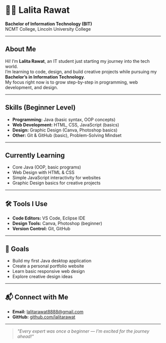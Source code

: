 # 👩‍💻 Lalita Rawat

**Bachelor of Information Technology (BIT)**  
NCMT College, Lincoln University College

---

## About Me
Hi! I’m **Lalita Rawat**, an IT student just starting my journey into the tech world.  
I’m learning to code, design, and build creative projects while pursuing my **Bachelor’s in Information Technology**.  
My focus right now is to grow step-by-step in programming, web development, and design.

---

## Skills (Beginner Level)
- **Programming:** Java (basic syntax, OOP concepts)  
- **Web Development:** HTML, CSS, JavaScript (basics)  
- **Design:** Graphic Design (Canva, Photoshop basics)  
- **Other:** Git & GitHub (basic), Problem-Solving Mindset

---

## Currently Learning
- Core Java (OOP, basic programs)  
- Web Design with HTML & CSS  
- Simple JavaScript interactivity for websites  
- Graphic Design basics for creative projects

---

## 🛠 Tools I Use
- **Code Editors:** VS Code, Eclipse IDE  
- **Design Tools:** Canva, Photoshop (beginner)  
- **Version Control:** Git, GitHub

---

## 🎯 Goals
- Build my first Java desktop application  
- Create a personal portfolio website  
- Learn basic responsive web design  
- Explore creative design ideas

---

## 📬 Connect with Me
- **Email:** [lalitarawat8888@gmail.com](mailto:lalitarawat8888@gmail.com)  
- **GitHub:** [github.com/lalitarawat](https://github.com/Lalita-Rawat/Lalita-Rawat/)  

---

> *"Every expert was once a beginner — I’m excited for the journey ahead!"*
